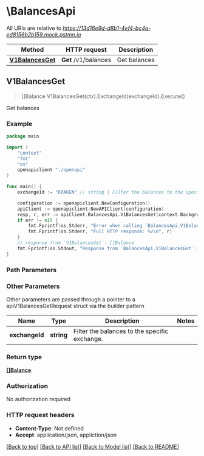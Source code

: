 # \BalancesApi

All URIs are relative to *https://13d16e9d-d8b1-4ef4-bc4a-ed8156b2b159.mock.pstmn.io*

Method | HTTP request | Description
------------- | ------------- | -------------
[**V1BalancesGet**](BalancesApi.md#V1BalancesGet) | **Get** /v1/balances | Get balances



## V1BalancesGet

> []Balance V1BalancesGet(ctx).ExchangeId(exchangeId).Execute()

Get balances



### Example

```go
package main

import (
    "context"
    "fmt"
    "os"
    openapiclient "./openapi"
)

func main() {
    exchangeId := "KRAKEN" // string | Filter the balances to the specific exchange. (optional)

    configuration := openapiclient.NewConfiguration()
    apiClient := openapiclient.NewAPIClient(configuration)
    resp, r, err := apiClient.BalancesApi.V1BalancesGet(context.Background()).ExchangeId(exchangeId).Execute()
    if err != nil {
        fmt.Fprintf(os.Stderr, "Error when calling `BalancesApi.V1BalancesGet``: %v\n", err)
        fmt.Fprintf(os.Stderr, "Full HTTP response: %v\n", r)
    }
    // response from `V1BalancesGet`: []Balance
    fmt.Fprintf(os.Stdout, "Response from `BalancesApi.V1BalancesGet`: %v\n", resp)
}
```

### Path Parameters



### Other Parameters

Other parameters are passed through a pointer to a apiV1BalancesGetRequest struct via the builder pattern


Name | Type | Description  | Notes
------------- | ------------- | ------------- | -------------
 **exchangeId** | **string** | Filter the balances to the specific exchange. | 

### Return type

[**[]Balance**](Balance.md)

### Authorization

No authorization required

### HTTP request headers

- **Content-Type**: Not defined
- **Accept**: application/json, appliction/json

[[Back to top]](#) [[Back to API list]](../README.md#documentation-for-api-endpoints)
[[Back to Model list]](../README.md#documentation-for-models)
[[Back to README]](../README.md)

